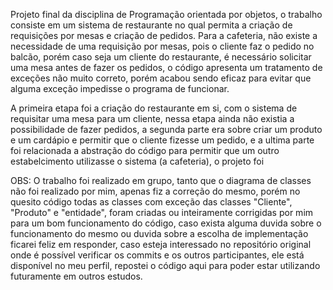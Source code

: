 Projeto final da disciplina de Programação orientada por objetos, o trabalho consiste em um sistema de restaurante no qual permita a criação de requisições por mesas e criação de pedidos.
Para a cafeteria, não existe a necessidade de uma requisição por mesas, pois o cliente faz o pedido no balcão, porém caso seja um cliente do restaurante, é necessário solicitar
uma mesa antes de fazer os pedidos, o código apresenta um tratamento de exceções não muito correto, porém acabou sendo eficaz para evitar que alguma exceção impedisse o programa de funcionar.

A primeira etapa foi a criação do restaurante em si, com o sistema de requisitar uma mesa para um cliente, nessa etapa ainda não existia a possibilidade de fazer pedidos, a segunda parte era sobre criar um produto
e um cardápio e permitir que o cliente fizesse um pedido, e a ultima parte foi relacionada a abstração do código para permitir que um outro estabelcimento utilizasse o sistema (a cafeteria), o projeto foi 

OBS: O trabalho foi realizado em grupo, tanto que o diagrama de classes não foi realizado por mim, apenas fiz a correção do mesmo, porém no quesito código todas as classes com exceção das classes "Cliente", "Produto" e "entidade", foram criadas ou inteiramente corrigidas por mim para um bom funcionamento do código, caso exista alguma duvida sobre o funcionamento do mesmo ou duvida sobre a escolha de implementação ficarei feliz em responder, caso esteja interessado no repositório original onde é possível verificar os commits e os outros participantes, ele está disponível no meu perfil, repostei o código aqui para poder estar utilizando futuramente em outros estudos.


